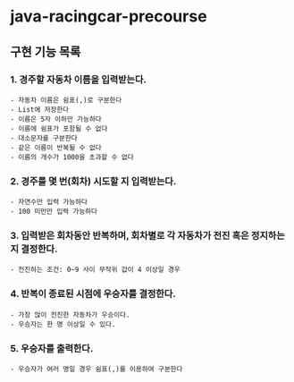 # java-racingcar-precourse

## 구현 기능 목록

### 1. 경주할 자동차 이름을 입력받는다.

    - 자동차 이름은 쉼표(,)로 구분한다
    - List에 저장한다
    - 이름은 5자 이하만 가능하다
    - 이름에 쉼표가 포함될 수 없다
    - 대소문자를 구분한다
    - 같은 이름이 반복될 수 없다
    - 이름의 개수가 1000을 초과할 수 없다

### 2. 경주를 몇 번(회차) 시도할 지 입력받는다.

    - 자연수만 입력 가능하다
    - 100 미만만 입력 가능하다

### 3. 입력받은 회차동안 반복하며, 회차별로 각 자동차가 전진 혹은 정지하는지 결정한다.

    - 전진하는 조건: 0~9 사이 무작위 값이 4 이상일 경우

### 4. 반복이 종료된 시점에 우승자를 결정한다.

    - 가장 많이 전진한 자동차가 우승이다.
    - 우승자는 한 명 이상일 수 있다.

### 5. 우승자를 출력한다.

    - 우승자가 여러 명일 경우 쉼표(,)를 이용하여 구분한다